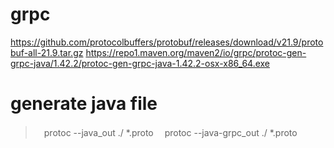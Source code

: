 # grpc
https://github.com/protocolbuffers/protobuf/releases/download/v21.9/protobuf-all-21.9.tar.gz
https://repo1.maven.org/maven2/io/grpc/protoc-gen-grpc-java/1.42.2/protoc-gen-grpc-java-1.42.2-osx-x86_64.exe

# generate java file
>　protoc --java_out ./ *.proto
>　protoc --java-grpc_out ./ *.proto